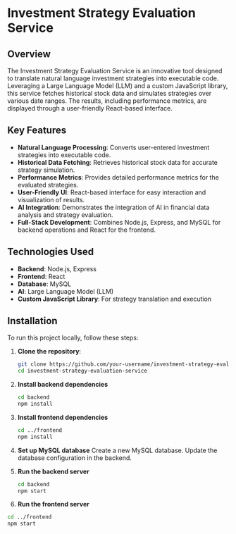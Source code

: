 # Investment Strategy Evaluation Service

## Overview
The Investment Strategy Evaluation Service is an innovative tool designed to translate natural language investment strategies into executable code. Leveraging a Large Language Model (LLM) and a custom JavaScript library, this service fetches historical stock data and simulates strategies over various date ranges. The results, including performance metrics, are displayed through a user-friendly React-based interface.

## Key Features
- **Natural Language Processing**: Converts user-entered investment strategies into executable code.
- **Historical Data Fetching**: Retrieves historical stock data for accurate strategy simulation.
- **Performance Metrics**: Provides detailed performance metrics for the evaluated strategies.
- **User-Friendly UI**: React-based interface for easy interaction and visualization of results.
- **AI Integration**: Demonstrates the integration of AI in financial data analysis and strategy evaluation.
- **Full-Stack Development**: Combines Node.js, Express, and MySQL for backend operations and React for the frontend.

## Technologies Used
- **Backend**: Node.js, Express
- **Frontend**: React
- **Database**: MySQL
- **AI**: Large Language Model (LLM)
- **Custom JavaScript Library**: For strategy translation and execution

## Installation

To run this project locally, follow these steps:

1. **Clone the repository**:

   ```bash
   git clone https://github.com/your-username/investment-strategy-evaluation-service.git
   cd investment-strategy-evaluation-service
2. **Install backend dependencies**
   ```bash
   cd backend
   npm install
3. **Install frontend dependencies**
   ```bash
   cd ../frontend
   npm install
4. **Set up MySQL database**
Create a new MySQL database.
Update the database configuration in the backend.
5. **Run the backend server**
   ```bash
   cd backend
   npm start
6. **Run the frontend server**
  ```bash
  cd ../frontend
  npm start





